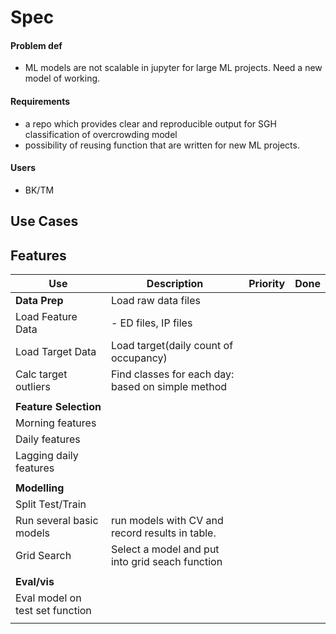 # Spec

#### Problem def
- ML models are not scalable in jupyter for large ML projects. Need a new model of working.

#### Requirements
- a repo which provides clear and reproducible output for SGH classification of overcrowding model
- possibility of reusing function that are written for new ML projects.

#### Users
- BK/TM

## Use Cases

## Features

|Use|Description|Priority|Done|
|---|-----------|--------|----|
|**Data Prep**|Load raw data files|||
|Load Feature Data|- ED files, IP files||
|Load Target Data| Load target(daily count of occupancy)|||
|Calc target outliers|Find classes for each day: based on simple method||
||||
|**Feature Selection**|||
|Morning features|||
|Daily features|||
|Lagging daily features|||
||||
|**Modelling**|||
|Split Test/Train|||
|Run several basic models|run models with CV and record results in table.||
|Grid Search|Select a model and put into grid seach function||
||||
|**Eval/vis**|||
|Eval model on test set function| | ||
||||